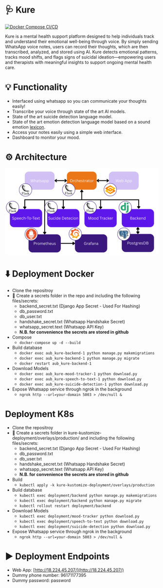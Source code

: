 # 🩺 Kure

[![Docker Compose CI/CD](https://github.com/AhmadM-DL/aub_kure/actions/workflows/docker%20build%20and%20compose.yml/badge.svg?branch=main)](https://github.com/AhmadM-DL/aub_kure/actions/workflows/docker%20build%20and%20compose.yml)

Kure is a mental health support platform designed to help individuals track and understand their emotional well-being through voice. By simply sending WhatsApp voice notes, users can record their thoughts, which are then transcribed, analyzed, and stored using AI. Kure detects emotional patterns, tracks mood shifts, and flags signs of suicidal ideation—empowering users and therapists with meaningful insights to support ongoing mental health care.

# 💡 Functionality
   * Interfaced using whatsapp so you can communicate your thoughts easily!
   * Transcribe your voice through state of the art AI models.
   * State of the art suicide detection language model.
   * State of the art emotion detection language model based on a sound emotion [lexicon](https://nrc-publications.canada.ca/eng/view/object/?id=0b6a5b58-a656-49d3-ab3e-252050a7a88c).
   * Access your notes easily using a simple web interface.
   * Dashboard to monitor your mood.

# ⚙️ Architecture
![](https://github.com/AhmadM-DL/aub_kure/blob/main/resources/Kure_Architecture.png?raw=true)

# ⬇️ Deployment Docker
* Clone the repositroy
* 🔐 Create a secrets folder in the repo and including the following files/secrets:
    * backend_secret.txt (Django App Secret - Used For Hashing)
    * db_password.txt
    * db_user.txt 
    * handshake_secret.txt (Whatsapp Handshake Secret)
    * whatsapp_secret.text (Whatsapp API Key)
    * **N.B. for convenience the secrets are stored in github**
* Compose
   * `docker-compose up -d --build`     
* Build database
    * `docker exec aub_kure-backend-1 python manage.py makemigrations`
    * `docker exec aub_kure-backend-1 python manage.py migrate`
    * `docker restart aub_kure-backend-1`
* Download Models
    * `docker exec aub_kure-mood-tracker-1 python download.py`
    * `docker exec aub_kure-speech-to-text-1 python download.py`
    * `docker exec aub_kure-suicide-detection-1 python download.py`
* Expose Whatsapp service through ngrok in the background
    * `ngrok http --url=your-domain 5003 > /dev/null &`
 
# Deployment K8s
* Clone the repositroy
* 🔐 Create a secrets folder in kure-kustomize-deployment/overlays/production/ and including the following files/secrets:
    * backend_secret.txt (Django App Secret - Used For Hashing)
    * db_password.txt
    * db_user.txt 
    * handshake_secret.txt (Whatsapp Handshake Secret)
    * whatsapp_secret.text (Whatsapp API Key)
    * **N.B. for convenience the secrets are stored in github**
* Build
   * `kubectl apply -k kure-kustomize-deployment/overlays/production`
* Build database
    * `kubectl exec deployment/backend python manage.py makemigrations`
    * `kubectl exec deployment/backend python manage.py migrate`
    * `kubectl rollout restart deployment/backend`
* Download Models
    * `kubectl exec deployment/mood-tracker python download.py`
    * `kubectl exec deployment/speech-to-text python download.py`
    * `kubectl exec deployment/suicide-detection python download.py`
* Expose Whatsapp service through ngrok in the background
    * `ngrok http --url=your-domain 5003 > /dev/null &`

# ▶️ Deployment Endpoints
* Web App: [http://18.224.45.207/](http://18.224.45.207/)
* Dummy phone number: 96171177395
* Dummy password: password 
